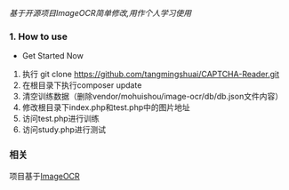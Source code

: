 *基于开源项目ImageOCR简单修改,用作个人学习使用*
### 1. How to use
- Get Started Now
1. 执行 git clone https://github.com/tangmingshuai/CAPTCHA-Reader.git
2. 在根目录下执行composer update
3. 清空训练数据（删除vendor/mohuishou/image-ocr/db/db.json文件内容）
4. 修改根目录下index.php和test.php中的图片地址
5. 访问test.php进行训练
6. 访问study.php进行测试

### 相关

项目基于[ImageOCR](https://github.com/mohuishou/ImageOCR)
